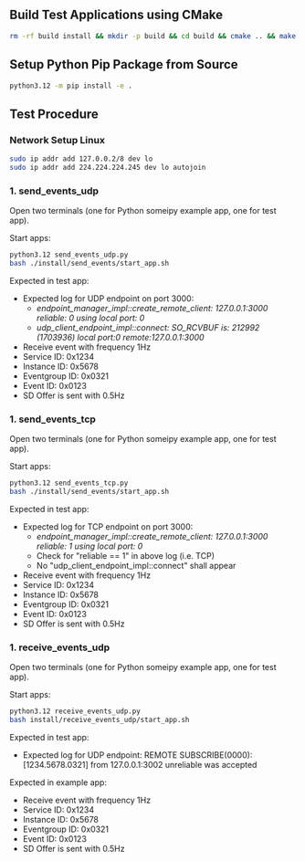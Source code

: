 ## Build Test Applications using CMake

```bash
rm -rf build install && mkdir -p build && cd build && cmake .. && make && make install  && cd ..
```

## Setup Python Pip Package from Source

```bash
python3.12 -m pip install -e .
```

## Test Procedure

### Network Setup Linux

```bash
sudo ip addr add 127.0.0.2/8 dev lo
sudo ip addr add 224.224.224.245 dev lo autojoin
```

### 1. send_events_udp

Open two terminals (one for Python someipy example app, one for test app).

Start apps:

```bash
python3.12 send_events_udp.py
bash ./install/send_events/start_app.sh
```

Expected in test app:
- Expected log for UDP endpoint on port 3000:
    - *endpoint_manager_impl::create_remote_client: 127.0.0.1:3000 reliable: 0 using local port: 0*
    - *udp_client_endpoint_impl::connect: SO_RCVBUF is: 212992 (1703936) local port:0 remote:127.0.0.1:3000*
- Receive event with frequency 1Hz
- Service ID: 0x1234
- Instance ID: 0x5678
- Eventgroup ID: 0x0321
- Event ID: 0x0123
- SD Offer is sent with 0.5Hz


### 1. send_events_tcp

Open two terminals (one for Python someipy example app, one for test app).

Start apps:

```bash
python3.12 send_events_tcp.py
bash ./install/send_events/start_app.sh
```

Expected in test app:
- Expected log for TCP endpoint on port 3000:
    - *endpoint_manager_impl::create_remote_client: 127.0.0.1:3000 reliable: 1 using local port: 0*
    - Check for "reliable == 1" in above log (i.e. TCP)
    - No "udp_client_endpoint_impl::connect" shall appear
- Receive event with frequency 1Hz
- Service ID: 0x1234
- Instance ID: 0x5678
- Eventgroup ID: 0x0321
- Event ID: 0x0123
- SD Offer is sent with 0.5Hz

### 1. receive_events_udp

Open two terminals (one for Python someipy example app, one for test app).

Start apps:

```bash
python3.12 receive_events_udp.py
bash install/receive_events_udp/start_app.sh
```

Expected in test app:
- Expected log for UDP endpoint: REMOTE SUBSCRIBE(0000): [1234.5678.0321] from 127.0.0.1:3002 unreliable was accepted

Expected in example app:
- Receive event with frequency 1Hz
- Service ID: 0x1234
- Instance ID: 0x5678
- Eventgroup ID: 0x0321
- Event ID: 0x0123
- SD Offer is sent with 0.5Hz